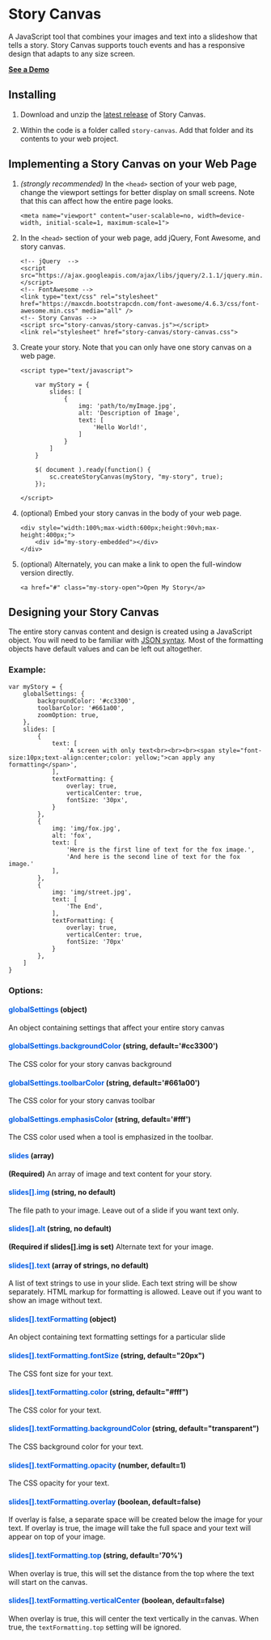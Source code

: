 # Story Canvas

A JavaScript tool that combines your images and text into a slideshow that tells a story.  Story Canvas supports touch events and has a responsive design that adapts to any size screen.

<a href="http://johnmeinken.com/ver4/story-canvas/src/">**See a Demo**</a>

## Installing

1. Download and unzip the [latest release](https://github.com/jmeinken/story-canvas/archive/version1.0.zip) of Story Canvas.

2. Within the code is a folder called `story-canvas`.  Add that folder and its contents to your web project.

## Implementing a Story Canvas on your Web Page

1. *(strongly recommended)* In the `<head>` section of your web page, change the viewport settings for better display on small screens.  Note that this can affect how the entire page looks.

	```
	<meta name="viewport" content="user-scalable=no, width=device-width, initial-scale=1, maximum-scale=1">
	```

2. In the `<head>` section of your web page, add jQuery, Font Awesome, and story canvas.

	```
	<!-- jQuery  -->
	<script src="https://ajax.googleapis.com/ajax/libs/jquery/2.1.1/jquery.min.js"></script>
	<!-- FontAwesome -->
	<link type="text/css" rel="stylesheet" href="https://maxcdn.bootstrapcdn.com/font-awesome/4.6.3/css/font-awesome.min.css" media="all" />
	<!-- Story Canvas -->
	<script src="story-canvas/story-canvas.js"></script>
	<link rel="stylesheet" href="story-canvas/story-canvas.css">
	```

3. Create your story.  Note that you can only have one story canvas on a web page.

	```
	<script type="text/javascript">
	
		var myStory = {
		    slides: [
		        {
					img: 'path/to/myImage.jpg',
					alt: 'Description of Image',
		            text: [
		                'Hello World!',
		            ]
		        }
		    ]
		}
		
		$( document ).ready(function() {
			sc.createStoryCanvas(myStory, "my-story", true);
		});
	    
	</script>    
	```

4. (optional) Embed your story canvas in the body of your web page.

	```
	<div style="width:100%;max-width:600px;height:90vh;max-height:400px;">
		<div id="my-story-embedded"></div>
	</div>
	```

5. (optional) Alternately, you can make a link to open the full-window version directly.

	```
	<a href="#" class="my-story-open">Open My Story</a>
	```

## Designing your Story Canvas

The entire story canvas content and design is created using a JavaScript object.  You will need to be familiar with [JSON syntax](http://www.w3schools.com/json/).  Most of the formatting objects have default values and can be left out altogether.

### Example:

```
var myStory = {
    globalSettings: {
        backgroundColor: '#cc3300',
        toolbarColor: '#661a00',
        zoomOption: true,
    },
    slides: [
        {
            text: [
                'A screen with only text<br><br><br><span style="font-size:10px;text-align:center;color: yellow;">can apply any formatting</span>',
            ],
            textFormatting: { 
                overlay: true,
                verticalCenter: true,
                fontSize: '30px',
            }
        },
        {
            img: 'img/fox.jpg',
            alt: 'fox',
            text: [
                'Here is the first line of text for the fox image.',
                'And here is the second line of text for the fox image.'
            ],
        },
        {
        	img: 'img/street.jpg',
            text: [
                'The End',
            ],
            textFormatting: { 
                overlay: true,
                verticalCenter: true,
                fontSize: '70px'
            }
        },
    ]
}
```

### Options:

#### <span style="color:#005ce6">globalSettings</span> (object)

An object containing settings that affect your entire story canvas

#### <span style="color:#005ce6">globalSettings.backgroundColor</span> (string, default='#cc3300')

The CSS color for your story canvas background

#### <span style="color:#005ce6">globalSettings.toolbarColor</span> (string, default='#661a00')

The CSS color for your story canvas toolbar

#### <span style="color:#005ce6">globalSettings.emphasisColor</span> (string, default='#fff')

The CSS color used when a tool is emphasized in the toolbar.

#### <span style="color:#005ce6">slides</span> (array)

**(Required)** An array of image and text content for your story.

#### <span style="color:#005ce6">slides[].img</span> (string, no default)

The file path to your image.  Leave out of a slide if you want text only.

#### <span style="color:#005ce6">slides[].alt</span> (string, no default)

**(Required if slides[].img is set)** Alternate text for your image.

#### <span style="color:#005ce6">slides[].text</span> (array of strings, no default)

A list of text strings to use in your slide.  Each text string will be show separately.  HTML markup for formatting is allowed.  Leave out if you want to show an image without text.

#### <span style="color:#005ce6">slides[].textFormatting</span> (object)

An object containing text formatting settings for a particular slide

#### <span style="color:#005ce6">slides[].textFormatting.fontSize</span> (string, default="20px")

The CSS font size for your text.

#### <span style="color:#005ce6">slides[].textFormatting.color</span> (string, default="#fff")

The CSS color for your text.

#### <span style="color:#005ce6">slides[].textFormatting.backgroundColor</span> (string, default="transparent")

The CSS background color for your text.

#### <span style="color:#005ce6">slides[].textFormatting.opacity</span> (number, default=1)

The CSS opacity for your text.

#### <span style="color:#005ce6">slides[].textFormatting.overlay</span> (boolean, default=false)

If overlay is false, a separate space will be created below the image for your text.  If overlay is true, the image will take the full space and your text will appear on top of your image.

#### <span style="color:#005ce6">slides[].textFormatting.top</span> (string, default='70%')

When overlay is true, this will set the distance from the top where the text will start on the canvas.  

#### <span style="color:#005ce6">slides[].textFormatting.verticalCenter</span> (boolean, default=false)

When overlay is true, this will center the text vertically in the canvas. When true, the `textFormatting.top` setting will be ignored.

